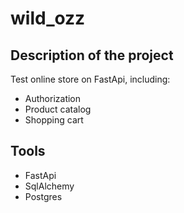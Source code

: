 # wild_ozz

## Description of the project
Test online store on FastApi, including:
* Authorization
* Product catalog
* Shopping cart

## Tools
* FastApi
* SqlAlchemy
* Postgres